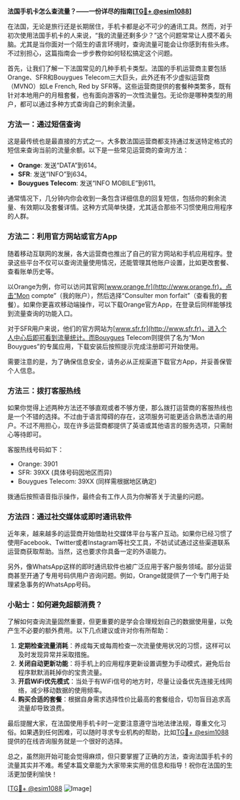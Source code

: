 **法国手机卡怎么查流量？——一份详尽的指南[[TG💪+ @esim1088](https://t.me/s/esim1088)]**

在法国，无论是旅行还是长期居住，手机卡都是必不可少的通讯工具。然而，对于初次使用法国手机卡的人来说，“我的流量还剩多少？”这个问题常常让人摸不着头脑。尤其是当你面对一个陌生的语言环境时，查询流量可能会让你感到有些头疼。不过别担心，这篇指南会一步步教你如何轻松搞定这个问题。

首先，让我们了解一下法国常见的几种手机卡类型。法国的手机运营商主要包括Orange、SFR和Bouygues Telecom三大巨头，此外还有不少虚拟运营商（MVNO）如Le French, Red by SFR等。这些运营商提供的套餐种类繁多，既有针对本地用户的月租套餐，也有面向游客的一次性流量包。无论你是哪种类型的用户，都可以通过多种方式查询自己的剩余流量。

### 方法一：通过短信查询

这是最传统也是最直接的方式之一。大多数法国运营商都支持通过发送特定格式的短信来查询当前的流量余额。以下是一些常见运营商的查询方法：

- **Orange**: 发送“DATA”到614。
- **SFR**: 发送“INFO”到634。
- **Bouygues Telecom**: 发送“INFO MOBILE”到611。

通常情况下，几分钟内你会收到一条包含详细信息的回复短信，包括你的剩余流量、有效期以及套餐详情。这种方式简单快捷，尤其适合那些不习惯使用应用程序的人群。

### 方法二：利用官方网站或官方App

随着移动互联网的发展，各大运营商也推出了自己的官方网站和手机应用程序。登录这些平台不仅可以查询流量使用情况，还能管理其他账户设置，比如更改套餐、查看账单历史等。

以Orange为例，你可以访问其官网[www.orange.fr](http://www.orange.fr)，点击“Mon compte”（我的账户），然后选择“Consulter mon forfait”（查看我的套餐）。如果你更喜欢移动端操作，可以下载Orange官方App，在登录后同样能够找到流量查询的功能入口。

对于SFR用户来说，他们的官方网站为[www.sfr.fr](http://www.sfr.fr)，进入个人中心后即可看到流量统计。而Bouygues Telecom则提供了名为“Mon Bouygues”的专属应用，下载安装后按照提示完成注册即可开始使用。

需要注意的是，为了确保信息安全，请务必从正规渠道下载官方App，并妥善保管个人信息。

### 方法三：拨打客服热线

如果你觉得上述两种方法还不够直观或者不够方便，那么拨打运营商的客服热线也是一个不错的选择。不过由于语言障碍的存在，这项服务可能更适合熟悉法语的用户。不过不用担心，现在许多运营商都提供了英语或其他语言的服务选项，只需耐心等待即可。

客服热线号码如下：
- Orange: 3901
- SFR: 39XX (具体号码因地区而异)
- Bouygues Telecom: 39XX (同样需根据地区确定)

拨通后按照语音指示操作，最终会有工作人员为你解答关于流量的问题。

### 方法四：通过社交媒体或即时通讯软件

近年来，越来越多的运营商开始借助社交媒体平台与客户互动。如果你已经习惯了使用Facebook、Twitter或者Instagram等社交工具，不妨试试通过这些渠道联系运营商获取帮助。当然，这也要求你具备一定的外语能力。

另外，像WhatsApp这样的即时通讯软件也被广泛应用于客户服务领域。部分运营商甚至开通了专用号码供用户咨询问题。例如，Orange就提供了一个专门用于处理紧急事务的WhatsApp号码。

### 小贴士：如何避免超额消费？

了解如何查询流量固然重要，但更重要的是学会合理规划自己的数据使用量，以免产生不必要的额外费用。以下几点建议或许对你有所帮助：

1. **定期检查流量消耗**：养成每天或每周检查一次流量使用状况的习惯，这样可以及时发现异常并采取措施。
2. **关闭自动更新功能**：将手机上的应用程序更新设置调整为手动模式，避免后台程序默默消耗掉你的宝贵流量。
3. **开启WiFi优先模式**：当处于有WiFi信号的地方时，尽量让设备优先连接无线网络，减少移动数据的使用频率。
4. **购买合适的套餐**：根据自身需求选择性价比最高的套餐组合，切勿盲目追求高流量却导致浪费。

最后提醒大家，在法国使用手机卡时一定要注意遵守当地法律法规，尊重文化习俗。如果遇到任何困难，可以随时寻求专业机构的帮助，比如[TG💪+ @esim1088](https://t.me/s/esim1088)提供的在线咨询服务就是一个很好的选择。

总之，虽然刚开始可能会觉得麻烦，但只要掌握了正确的方法，查询法国手机卡的流量其实并不难。希望本篇文章能为大家带来实用的信息和指导！祝你在法国的生活更加便利愉快！

[[TG💪+ @esim1088](https://t.me/s/esim1088) ![Image](https://i.postimg.cc/4NQfJmqS/Snipaste-2025-05-13-00-14-12.png)]